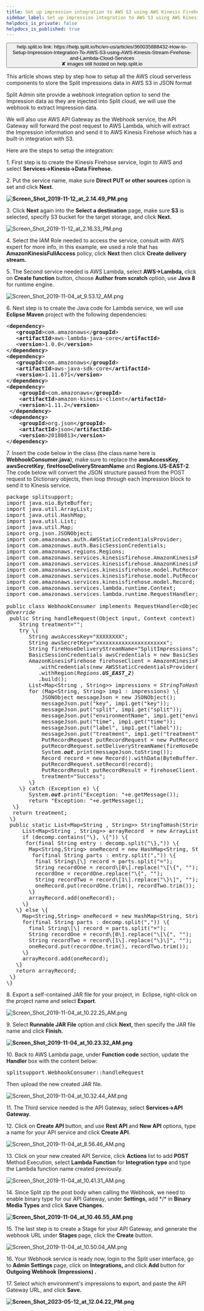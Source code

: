 ```yaml
---
title: Set up impression integration to AWS S3 using AWS Kinesis Firehose
sidebar_label: Set up impression integration to AWS S3 using AWS Kinesis Firehose
helpdocs_is_private: false
helpdocs_is_published: true
---
```


<p>
  <button style={{borderRadius:'8px', border:'1px', fontFamily:'Courier New', fontWeight:'800', textAlign:'left'}}> help.split.io link: https://help.split.io/hc/en-us/articles/360035888432-How-to-Setup-Impression-Integration-To-AWS-S3-using-AWS-Kinesis-Stream-Firehose-and-Lambda-Cloud-Services <br /> ✘ images still hosted on help.split.io </button>
</p>

<p>
  This article shows step by step how to setup all the AWS cloud serverless components
  to store the Split impressions data in AWS S3 in JSON format
</p>
<p>
  Split Admin site provide a webhook integration option to send the Impression
  data as they are injected into Split cloud, we will use the webhook to extract
  Impression data.
</p>
<p>
  We will also use AWS API Gateway as the Webhook service, the API Gateway will
  forward the post request to AWS Lambda, which will extract the Impression information
  and send it to AWS Kinesis Firehose which has a built-in integration with S3.
</p>
<p>Here are the steps to setup the integration:</p>
<p>
  1. First step is to create the Kinesis Firehose service, login to AWS and select
  <strong>Services-&gt;Kinesis-&gt;Data Firehose.</strong>
</p>
<p>
  2. Put the service name, make sure
  <strong>Direct PUT or other sources</strong>&nbsp;option is set and click
  <strong>Next.</strong>
</p>
<p>
  <strong><img src="https://help.split.io/hc/article_attachments/360042903931/Screen_Shot_2019-11-12_at_2.14.49_PM.png" alt="Screen_Shot_2019-11-12_at_2.14.49_PM.png" /></strong>
</p>
<p>
  3. Click <strong>Next</strong>&nbsp;again into the
  <strong>Select a destination</strong>&nbsp;page, make sure <strong>S3</strong>&nbsp;is
  selected, specify S3 bucket for the target storage, and click
  <strong>Next.</strong>
</p>
<p>
  <img src="https://help.split.io/hc/article_attachments/360042904051/Screen_Shot_2019-11-12_at_2.16.33_PM.png" alt="Screen_Shot_2019-11-12_at_2.16.33_PM.png" />
</p>
<p>
  4. Select the IAM Role needed to access the service, consult with AWS expert
  for more info, in this example, we used a role that has
  <strong>AmazonKinesisFullAccess</strong> policy, click
  <strong>Next&nbsp;</strong>then click <strong>Create delivery stream.</strong>
</p>
<p>
  5. The Second service needed is AWS Lambda, select
  <strong>AWS-&gt;Lambda, </strong>click on <strong>Create function</strong> button,
  choose <strong>Author from scratch&nbsp;</strong>option, use
  <strong>Java 8</strong> for runtime engine.
</p>
<p>
  <img src="https://help.split.io/hc/article_attachments/360042167091/Screen_Shot_2019-11-04_at_9.53.12_AM.png" alt="Screen_Shot_2019-11-04_at_9.53.12_AM.png" />
</p>
<p>
  6. Next step is to create the Java code for Lambda service, we will use
  <strong>Eclipse Maven</strong> project with the following dependencies:
</p>
<pre class="p1"><span class="s2">&lt;</span><strong>dependency</strong><span class="s2">&gt;</span><br /><span class="Apple-converted-space">&nbsp;&nbsp; </span><span class="s2">&lt;</span><span class="s3"><strong>groupId</strong></span><span class="s2">&gt;</span>com.amazonaws<span class="s2">&lt;/</span><span class="s3"><strong>groupId</strong></span><span class="s2">&gt;</span><br /><span class="Apple-converted-space">&nbsp;&nbsp; </span><span class="s2">&lt;</span><span class="s3"><strong>artifactId</strong></span><span class="s2">&gt;</span>aws-lambda-java-core<span class="s2">&lt;/</span><span class="s3"><strong>artifactId</strong></span><span class="s2">&gt;</span><br /><span class="s1"><span class="Apple-converted-space">&nbsp;&nbsp; </span></span><span class="s2">&lt;</span><strong>version</strong><span class="s2">&gt;</span><span class="s1">1.0.0</span><span class="s2">&lt;/</span><strong>version</strong><span class="s2">&gt;</span><br /><span class="s2">&lt;/</span><strong>dependency</strong><span class="s2">&gt;</span><br /><span class="s2">&lt;</span><strong>dependency</strong><span class="s2">&gt;</span><br /><span class="Apple-converted-space">&nbsp;  </span><span class="s2">&lt;</span><span class="s3"><strong>groupId</strong></span><span class="s2">&gt;</span>com.amazonaws<span class="s2">&lt;/</span><span class="s3"><strong>groupId</strong></span><span class="s2">&gt;</span><br /><span class="Apple-converted-space">&nbsp; &nbsp;</span><span class="s2">&lt;</span><span class="s3"><strong>artifactId</strong></span><span class="s2">&gt;</span>aws-java-sdk-core<span class="s2">&lt;/</span><span class="s3"><strong>artifactId</strong></span><span class="s2">&gt;</span><br /><span class="Apple-converted-space">&nbsp; &nbsp;</span><span class="s2">&lt;</span><span class="s3"><strong>version</strong></span><span class="s2">&gt;</span>1.11.671<span class="s2">&lt;/</span><span class="s3"><strong>version</strong></span><span class="s2">&gt;</span><br /><span class="s2">&lt;/</span><strong>dependency</strong><span class="s2">&gt;</span><br /><span class="s2">&lt;</span><strong>dependency</strong><span class="s2">&gt;</span><br /><span class="Apple-converted-space">&nbsp; &nbsp; </span><span class="s2">&lt;</span><span class="s3"><strong>groupId</strong></span><span class="s2">&gt;</span>com.amazonaws<span class="s2">&lt;/</span><span class="s3"><strong>groupId</strong></span><span class="s2">&gt;</span><br /><span class="Apple-converted-space">&nbsp; &nbsp; </span><span class="s2">&lt;</span><span class="s3"><strong>artifactId</strong></span><span class="s2">&gt;</span>amazon-kinesis-client<span class="s2">&lt;/</span><span class="s3"><strong>artifactId</strong></span><span class="s2">&gt;</span><br /><span class="Apple-converted-space">&nbsp; &nbsp; </span><span class="s2">&lt;</span><span class="s3"><strong>version</strong></span><span class="s2">&gt;</span>1.11.2<span class="s2">&lt;/</span><span class="s3"><strong>version</strong></span><span class="s2">&gt;</span><br /><span class="s1"><span class="Apple-converted-space">&nbsp;</span></span><span class="s2">&lt;/</span><strong>dependency</strong><span class="s2">&gt;</span><br /><span class="s1"><span class="Apple-converted-space">&nbsp;</span></span><span class="s2">&lt;</span><strong>dependency</strong><span class="s2">&gt;</span><br /><span class="s1"><span class="Apple-converted-space">&nbsp; &nbsp; </span></span><span class="s2">&lt;</span><strong>groupId</strong><span class="s2">&gt;</span><span class="s1">org.json</span><span class="s2">&lt;/</span><strong>groupId</strong><span class="s2">&gt;</span><br /><span class="s1"><span class="Apple-converted-space">&nbsp; &nbsp; </span></span><span class="s2">&lt;</span><strong>artifactId</strong><span class="s2">&gt;</span><span class="s1">json</span><span class="s2">&lt;/</span><strong>artifactId</strong><span class="s2">&gt;</span><br /><span class="s1"><span class="Apple-converted-space">&nbsp; &nbsp; </span></span><span class="s2">&lt;</span><strong>version</strong><span class="s2">&gt;</span><span class="s1">20180813</span><span class="s2">&lt;/</span><strong>version</strong><span class="s2">&gt;</span><br /><span class="s2">&lt;/</span><strong>dependency</strong><span class="s2">&gt;</span></pre>
<p>
  7. Insert the code below in the class (the class name here is
  <strong>WebhookConsumer.java</strong>), make sure to replace the
  <strong>awsAccessKey</strong>, <strong>awsSecretKey</strong>,
  <strong>fireHoseDeliveryStreamName</strong> and
  <strong>Regions.US-EAST-2</strong>. The code below will convert the JSON structure
  passed from the POST request to Dictionary objects, then loop through each Impression
  block to send it to Kinesis service.
</p>
<pre class="p1"><span class="s1">package</span> splitsupport<span class="s2">;</span><br /><span class="s1">import</span> java<span class="s2">.</span>nio<span class="s2">.</span>ByteBuffer<span class="s2">;</span><br /><span class="s1">import</span> java<span class="s2">.</span>util<span class="s2">.</span>ArrayList<span class="s2">;</span><br /><span class="s1">import</span> java<span class="s2">.</span>util<span class="s2">.</span>HashMap<span class="s2">;</span><br /><span class="s1">import</span> java<span class="s2">.</span>util<span class="s2">.</span>List<span class="s2">;</span><br /><span class="s1">import</span> java<span class="s2">.</span>util<span class="s2">.</span>Map<span class="s2">;<br /></span><span class="s1">import</span> org<span class="s2">.</span>json<span class="s2">.</span>JSONObject<span class="s2">;</span><br /><span class="s1">import</span> com<span class="s2">.</span>amazonaws<span class="s2">.</span>auth<span class="s2">.</span>AWSStaticCredentialsProvider<span class="s2">;</span><br /><span class="s1">import</span> com<span class="s2">.</span>amazonaws<span class="s2">.</span>auth<span class="s2">.</span>BasicSessionCredentials<span class="s2">;</span><br /><span class="s1">import</span> com<span class="s2">.</span>amazonaws<span class="s2">.</span>regions<span class="s2">.</span>Regions<span class="s2">;</span><br /><span class="s1">import</span> com<span class="s2">.</span>amazonaws<span class="s2">.</span>services<span class="s2">.</span>kinesisfirehose<span class="s2">.</span>AmazonKinesisFirehose<span class="s2">;</span><br /><span class="s1">import</span> com<span class="s2">.</span>amazonaws<span class="s2">.</span>services<span class="s2">.</span>kinesisfirehose<span class="s2">.</span>AmazonKinesisFirehoseClientBuilder<span class="s2">;</span><br /><span class="s1">import</span> com<span class="s2">.</span>amazonaws<span class="s2">.</span>services<span class="s2">.</span>kinesisfirehose<span class="s2">.</span>model<span class="s2">.</span>PutRecordRequest<span class="s2">;</span><br /><span class="s1">import</span> com<span class="s2">.</span>amazonaws<span class="s2">.</span>services<span class="s2">.</span>kinesisfirehose<span class="s2">.</span>model<span class="s2">.</span>PutRecordResult<span class="s2">;</span><br /><span class="s1">import</span> com<span class="s2">.</span>amazonaws<span class="s2">.</span>services<span class="s2">.</span>kinesisfirehose<span class="s2">.</span>model<span class="s2">.</span>Record<span class="s2">;</span><br /><span class="s1">import</span> com<span class="s2">.</span>amazonaws<span class="s2">.</span>services<span class="s2">.</span>lambda<span class="s2">.</span>runtime<span class="s2">.</span>Context<span class="s2">;</span><br /><span class="s1">import</span> com<span class="s2">.</span>amazonaws<span class="s2">.</span>services<span class="s2">.</span>lambda<span class="s2">.</span>runtime<span class="s2">.</span>RequestHandler<span class="s2">;</span><br /><br /><span class="s1">public</span><span class="s3"> </span><span class="s1">class</span><span class="s3"> </span>WebhookConsumer<span class="s3"> </span><span class="s1">implements</span><span class="s3"> </span><span class="s4">RequestHandler</span><span class="s2">&lt;</span><span class="s5">Object</span><span class="s2">,</span><span class="s3"> </span><span class="s5">String</span><span class="s2">&gt;</span><span class="s3"><span class="Apple-converted-space">&nbsp; </span></span><span class="s6">\{</span><br /><em>@Override</em><br /><span class="s1"><span class="Apple-tab-span"> </span></span><span class="s2">public</span><span class="s1"> </span><span class="s3">String</span><span class="s1"> </span>handleRequest<span class="s4">(</span><span class="s3">Object</span><span class="s1"> </span><span class="s5">input</span><span class="s6">,</span><span class="s1"> </span><span class="s7">Context</span><span class="s1"> </span><span class="s5">context</span><span class="s4">)</span><span class="s1"> </span><span class="s4">\{</span><br /><span class="s1"><span class="Apple-tab-span"> </span> <span class="Apple-converted-space">&nbsp; </span></span><span class="s3">String</span><span class="s1"> </span>treatment<span class="s6">=</span><span class="s8">""</span><span class="s6">;</span><br /><span class="Apple-tab-span"> </span> <span class="Apple-converted-space">&nbsp; </span><span class="s2">try</span> <span class="s4">\{</span><br /><span class="s1"><span class="Apple-tab-span"> </span><span class="Apple-tab-span"> </span><span class="Apple-tab-span">     </span></span><span class="s3">String</span><span class="s1"> </span><span class="s9">awsAccessKey</span><span class="s6">=</span>"XXXXXXXX"<span class="s6">;</span><br /><span class="s1"><span class="Apple-tab-span"> </span><span class="Apple-tab-span"> </span><span class="Apple-tab-span">     </span></span><span class="s3">String</span><span class="s1"> </span><span class="s9">awsSecretKey</span><span class="s6">=</span>"xxxxxxxxxxxxxxxxxxxxxx"<span class="s6">;</span><br /><span class="s1"><span class="Apple-tab-span"> </span><span class="Apple-tab-span"> </span><span class="Apple-tab-span">     </span></span><span class="s3">String</span><span class="s1"> </span>fireHoseDeliveryStreamName<span class="s6">=</span><span class="s8">"SplitImpressions"</span><span class="s6">;</span><br /><span class="s1"><span class="Apple-tab-span"> </span><span class="Apple-tab-span"> </span><span class="Apple-tab-span">     </span></span><span class="s3">BasicSessionCredentials</span><span class="s1"> </span><span class="s9">awsCredentials</span><span class="s1"> </span><span class="s6">=</span><span class="s1"> </span><span class="s2">new</span><span class="s1"> </span><span class="s10">BasicSessionCredentials</span><span class="s4">(</span>awsAccessKey<span class="s6">,</span><span class="s1"> </span>awsSecretKey<span class="s4">)</span><span class="s6">;</span><br /><span class="s1"><span class="Apple-tab-span"> </span><span class="Apple-tab-span"> </span><span class="Apple-tab-span">     </span></span><span class="s7">AmazonKinesisFirehose</span><span class="s1"> </span><span class="s9">firehoseClient</span><span class="s1"> </span><span class="s6">=</span><span class="s1"> </span>AmazonKinesisFirehoseClientBuilder<span class="s6">.</span><span class="s11"><em>standard</em></span><span class="s4">()</span><br /><span class="s1"><span class="Apple-tab-span"> </span><span class="Apple-tab-span"> </span><span class="Apple-tab-span"> </span><span class="Apple-tab-span"> </span><span class="Apple-tab-span">      </span></span><span class="s6">.</span>withCredentials<span class="s4">(</span><span class="s2">new</span><span class="s1"> </span>AWSStaticCredentialsProvider<span class="s4">(</span><span class="s12">awsCredentials</span><span class="s4">))</span><br /><span class="s1"><span class="Apple-tab-span"> </span><span class="Apple-tab-span"> </span><span class="Apple-tab-span"> </span><span class="Apple-tab-span"> </span><span class="Apple-tab-span">      </span></span><span class="s6">.</span>withRegion<span class="s4">(</span><span class="s13"><em>Regions</em></span><span class="s6">.</span><span class="s14"><strong><em>US_EAST_2</em></strong></span><span class="s4">)</span><br /><span class="Apple-tab-span"> </span><span class="Apple-tab-span"> </span><span class="Apple-tab-span"> </span><span class="Apple-tab-span"> </span><span class="Apple-tab-span">      </span><span class="s6">.</span><span class="s10">build</span><span class="s4">()</span><span class="s6">;</span><br /><span class="s1"><span class="Apple-tab-span"> </span><span class="Apple-tab-span"> </span> <span class="Apple-converted-space">&nbsp;   </span></span><span class="s7">List</span><span class="s6">&lt;</span><span class="s7">Map</span><span class="s6">&lt;</span>String<span class="s1"> </span><span class="s6">,</span><span class="s1"> </span>String<span class="s6">&gt;&gt;</span><span class="s1"> </span><span class="s9">impressions</span><span class="s1"> </span><span class="s6">=</span><span class="s1"> </span><span class="s11"><em>StringToHash</em></span><span class="s4">(</span><span class="s5">input</span><span class="s6">.</span><span class="s15">toString</span><span class="s4">())</span><span class="s6">;</span><br /><span class="s1"><span class="Apple-tab-span"> </span><span class="Apple-tab-span"> </span> <span class="Apple-converted-space">&nbsp;   </span></span><span class="s2">for</span><span class="s1"> </span><span class="s4">(</span><span class="s7">Map</span><span class="s6">&lt;</span>String<span class="s6">,</span><span class="s1"> </span>String<span class="s6">&gt;</span><span class="s1"> </span><span class="s9">imp1</span><span class="s1"> </span><span class="s6">:</span><span class="s1"> </span><span class="s12">impressions</span><span class="s4">)</span><span class="s1"> </span><span class="s4">\{</span><br /><span class="s1"><span class="Apple-tab-span"> </span><span class="Apple-tab-span"> </span><span class="Apple-tab-span"> </span><span class="Apple-tab-span">        </span></span><span class="s3">JSONObject</span><span class="s1"> </span>messageJson<span class="s1"> </span><span class="s6">=</span><span class="s1"> </span><span class="s2">new</span><span class="s1"> </span><span class="s10">JSONObject</span><span class="s4">()</span><span class="s6">;</span><br /><span class="s1"><span class="Apple-tab-span"> </span><span class="Apple-tab-span"> </span><span class="Apple-tab-span"> </span><span class="Apple-tab-span">        </span></span>messageJson<span class="s6">.</span><span class="s10">put</span><span class="s4">(</span><span class="s8">"key"</span><span class="s6">,</span><span class="s1"> </span>imp1<span class="s6">.</span><span class="s16">get</span><span class="s4">(</span><span class="s8">"key"</span><span class="s4">))</span><span class="s6">;</span><br /><span class="s1"><span class="Apple-tab-span"> </span><span class="Apple-tab-span"> </span><span class="Apple-tab-span"> </span><span class="Apple-tab-span">        </span></span>messageJson<span class="s6">.</span><span class="s10">put</span><span class="s4">(</span><span class="s8">"split"</span><span class="s6">,</span><span class="s1"> </span>imp1<span class="s6">.</span><span class="s16">get</span><span class="s4">(</span><span class="s8">"split"</span><span class="s4">))</span><span class="s6">;</span><br /><span class="s1"><span class="Apple-tab-span"> </span><span class="Apple-tab-span"> </span><span class="Apple-tab-span"> </span><span class="Apple-tab-span">        </span></span><span class="s12">messageJson</span><span class="s6">.</span><span class="s10">put</span><span class="s4">(</span>"environmentName"<span class="s6">,</span><span class="s1"> </span><span class="s12">imp1</span><span class="s6">.</span><span class="s16">get</span><span class="s4">(</span>"environmentName"<span class="s4">))</span><span class="s6">;</span><br /><span class="s1"><span class="Apple-tab-span"> </span><span class="Apple-tab-span"> </span><span class="Apple-tab-span"> </span><span class="Apple-tab-span">        </span></span>messageJson<span class="s6">.</span><span class="s10">put</span><span class="s4">(</span><span class="s8">"time"</span><span class="s6">,</span><span class="s1"> </span>imp1<span class="s6">.</span><span class="s16">get</span><span class="s4">(</span><span class="s8">"time"</span><span class="s4">))</span><span class="s6">;</span><br /><span class="s1"><span class="Apple-tab-span"> </span><span class="Apple-tab-span"> </span><span class="Apple-tab-span"> </span><span class="Apple-tab-span">        </span></span>messageJson<span class="s6">.</span><span class="s10">put</span><span class="s4">(</span><span class="s8">"label"</span><span class="s6">,</span><span class="s1"> </span>imp1<span class="s6">.</span><span class="s16">get</span><span class="s4">(</span><span class="s8">"label"</span><span class="s4">))</span><span class="s6">;</span><br /><span class="s1"><span class="Apple-tab-span"> </span><span class="Apple-tab-span"> </span><span class="Apple-tab-span"> </span><span class="Apple-tab-span">        </span></span><span class="s12">messageJson</span><span class="s6">.</span><span class="s10">put</span><span class="s4">(</span>"treatment"<span class="s6">,</span><span class="s1"> </span><span class="s12">imp1</span><span class="s6">.</span><span class="s16">get</span><span class="s4">(</span>"treatment"<span class="s4">))</span><span class="s6">;</span><br /><span class="s1"><span class="Apple-tab-span"> </span><span class="Apple-tab-span"> </span><span class="Apple-tab-span"> </span><span class="Apple-tab-span">        </span></span>PutRecordRequest<span class="s1"> </span><span class="s9">putRecordRequest</span><span class="s1"> </span><span class="s6">=</span><span class="s1"> </span><span class="s2">new</span><span class="s1"> </span><span class="s10">PutRecordRequest</span><span class="s4">()</span><span class="s6">;</span><br /><span class="s1"><span class="Apple-tab-span"> </span><span class="Apple-tab-span"> </span><span class="Apple-tab-span"> </span><span class="Apple-tab-span">        </span></span>putRecordRequest<span class="s6">.</span><span class="s10">setDeliveryStreamName</span><span class="s4">(</span>fireHoseDeliveryStreamName<span class="s4">)</span><span class="s6">;</span><br /><span class="s1"><span class="Apple-tab-span"> </span><span class="Apple-tab-span"> </span><span class="Apple-tab-span"> </span><span class="Apple-tab-span">        </span></span><span class="s3">System</span><span class="s6">.</span><span class="s14"><strong><em>out</em></strong></span><span class="s6">.</span>print<span class="s4">(</span><span class="s12">messageJson</span><span class="s6">.</span>toString<span class="s4">())</span><span class="s6">;</span><br /><span class="s1"><span class="Apple-tab-span"> </span><span class="Apple-tab-span"> </span><span class="Apple-tab-span"> </span><span class="Apple-tab-span">        </span></span><span class="s3">Record</span><span class="s1"> </span><span class="s9">record</span><span class="s1"> </span><span class="s6">=</span><span class="s1"> </span><span class="s2">new</span><span class="s1"> </span>Record<span class="s4">()</span><span class="s6">.</span>withData<span class="s4">(</span><span class="s17">ByteBuffer</span><span class="s6">.</span><span class="s11"><em>wrap</em></span><span class="s4">(</span><span class="s12">messageJson</span><span class="s6">.</span>toString<span class="s4">()</span><span class="s6">.</span>getBytes<span class="s4">()))</span><span class="s6">;</span><br /><span class="s1"><span class="Apple-tab-span"> </span><span class="Apple-tab-span"> </span><span class="Apple-tab-span"> </span><span class="Apple-tab-span">        </span></span>putRecordRequest<span class="s6">.</span><span class="s10">setRecord</span><span class="s4">(</span>record<span class="s4">)</span><span class="s6">;</span><br /><span class="s1"><span class="Apple-tab-span"> </span><span class="Apple-tab-span"> </span><span class="Apple-tab-span"> </span><span class="Apple-tab-span">        </span></span><span class="s3">PutRecordResult</span><span class="s1"> </span><span class="s18">putRecordResult</span><span class="s1"> </span><span class="s6">=</span><span class="s1"> </span>firehoseClient<span class="s6">.</span><span class="s16">putRecord</span><span class="s4">(</span>putRecordRequest<span class="s4">)</span><span class="s6">;</span><br /><span class="Apple-tab-span"> </span><span class="Apple-tab-span"> </span><span class="Apple-converted-space">&nbsp; &nbsp; &nbsp; &nbsp;  </span><span class="s12">treatment</span><span class="s6">=</span><span class="s8">"Success"</span><span class="s6">;</span><span class="Apple-tab-span"> </span><span class="Apple-tab-span"> </span><span class="Apple-tab-span"> </span><span class="Apple-tab-span"> </span><span class="Apple-tab-span"> </span> <span class="Apple-converted-space">&nbsp; &nbsp; &nbsp; &nbsp;<span class="Apple-tab-span"> </span></span><br /><span class="Apple-tab-span"> </span><span class="Apple-tab-span"> </span><span class="Apple-tab-span">     </span><span class="s4">\}</span><br /><span class="s1"><span class="Apple-tab-span"> </span> <span class="Apple-converted-space">&nbsp; </span></span><span class="s4">\}</span><span class="s1"> </span><span class="s2">catch</span><span class="s1"> </span><span class="s4">(</span>Exception<span class="s1"> </span><span class="s9">e</span><span class="s4">)</span><span class="s1"> </span><span class="s4">\{</span><br /><span class="s1"><span class="Apple-tab-span"> </span><span class="Apple-tab-span"> </span> <span class="Apple-converted-space">&nbsp;   </span></span><span class="s3">System</span><span class="s6">.</span><span class="s14"><strong><em>out</em></strong></span><span class="s6">.</span>print<span class="s4">(</span><span class="s8">"Exception: "</span><span class="s6">+</span><span class="s12">e</span><span class="s6">.</span>getMessage<span class="s4">())</span><span class="s6">;</span><br /><span class="s1"><span class="Apple-tab-span"> </span><span class="Apple-tab-span"> </span> <span class="Apple-converted-space">&nbsp;   </span></span><span class="s2">return</span><span class="s1"> </span>"Exception: "<span class="s6">+</span><span class="s12">e</span><span class="s6">.</span><span class="s10">getMessage</span><span class="s4">()</span><span class="s6">;</span><br /><span class="Apple-converted-space">  </span><span class="s4">\}</span><br /><span class="s1"><span class="Apple-converted-space">  </span></span><span class="s2">return</span><span class="s1"> </span>treatment<span class="s6">;</span><br /><span class="s4"> \}</span><br /> public<span class="s1"> </span>static<span class="s1"> </span><span class="s7">List</span><span class="s6">&lt;</span><span class="s7">Map</span><span class="s6">&lt;</span><span class="s19">String</span><span class="s1"> </span><span class="s6">,</span><span class="s1"> </span><span class="s19">String</span><span class="s6">&gt;&gt;</span><span class="s1"> </span><span class="s20">StringToHash</span><span class="s4">(</span><span class="s3">String</span><span class="s1"> </span><span class="s5">decomp</span><span class="s4">)</span><span class="s1"> </span><span class="s4">\{</span><br /><span class="s1"><span class="Apple-tab-span"> </span><span class="Apple-tab-span"> </span> <span class="Apple-converted-space">&nbsp; </span></span><span class="s7">List</span><span class="s6">&lt;</span><span class="s7">Map</span><span class="s6">&lt;</span>String<span class="s1"> </span><span class="s6">,</span><span class="s1"> </span>String<span class="s6">&gt;&gt;</span><span class="s1"> </span><span class="s9">arrayRecord</span><span class="s1"><span class="Apple-converted-space">&nbsp; </span></span><span class="s6">=</span><span class="s1"> </span><span class="s2">new</span><span class="s1"> </span><span class="s10">ArrayList</span><span class="s6">&lt;</span><span class="s7">Map</span><span class="s6">&lt;</span>String<span class="s6">,</span>String<span class="s6">&gt;&gt;</span><span class="s4">()</span><span class="s6">;</span><br /><span class="s1"><span class="Apple-tab-span"> </span><span class="Apple-tab-span"> </span> <span class="Apple-converted-space">&nbsp; </span></span><span class="s2">if</span><span class="s1"> </span><span class="s4">(</span><span class="s5">decomp</span><span class="s6">.</span>contains<span class="s4">(</span><span class="s8">"\}, \{"</span><span class="s4">))</span><span class="s1"> </span><span class="s4">\{</span><br /><span class="Apple-tab-span"> </span><span class="Apple-tab-span"> </span><span class="Apple-tab-span"> </span> <span class="Apple-converted-space">&nbsp; </span><span class="s2">for</span><span class="s4">(</span><span class="s2">final</span> <span class="s3">String</span> <span class="s9">entry</span> <span class="s6">:</span> <span class="s5">decomp</span><span class="s6">.</span><span class="s10">split</span><span class="s4">(</span><span class="s8">"\},"</span><span class="s4">))</span> <span class="s4">\{</span><br /><span class="s1"><span class="Apple-tab-span"> </span><span class="Apple-tab-span"> </span><span class="Apple-tab-span"> </span><span class="Apple-tab-span"> </span> <span class="Apple-converted-space">&nbsp; </span></span><span class="s7">Map</span><span class="s6">&lt;</span>String<span class="s6">,</span>String<span class="s6">&gt;</span><span class="s1"> </span><span class="s9">oneRecord</span><span class="s1"> </span><span class="s6">=</span><span class="s1"> </span><span class="s2">new</span><span class="s1"> </span><span class="s10">HashMap</span><span class="s6">&lt;</span>String<span class="s6">,</span><span class="s1"> </span>String<span class="s6">&gt;</span><span class="s4">()</span><span class="s6">;</span><br /><span class="Apple-tab-span"> </span><span class="Apple-tab-span"> </span><span class="Apple-tab-span"> </span><span class="Apple-tab-span"> </span><span class="Apple-converted-space">&nbsp; &nbsp; </span><span class="s2">for</span><span class="s4">(</span><span class="s2">final</span> <span class="s3">String</span> <span class="s9">parts</span> <span class="s6">:</span> <span class="s12">entry</span><span class="s6">.</span><span class="s10">split</span><span class="s4">(</span><span class="s8">","</span><span class="s4">))</span> <span class="s4">\{</span><br /><span class="Apple-tab-span"> </span><span class="Apple-tab-span"> </span><span class="Apple-tab-span"> </span><span class="Apple-tab-span"> </span><span class="Apple-converted-space">&nbsp; &nbsp; <span class="Apple-tab-span"> </span></span><span class="s2">final</span> <span class="s3">String</span><span class="s4">\[\]</span> <span class="s9">record</span> <span class="s6">=</span> <span class="s12">parts</span><span class="s6">.</span><span class="s10">split</span><span class="s4">(</span><span class="s8">"="</span><span class="s4">)</span><span class="s6">;</span><br /><span class="Apple-tab-span"> </span><span class="Apple-tab-span"> </span><span class="Apple-tab-span"> </span><span class="Apple-tab-span"> </span><span class="Apple-converted-space">&nbsp; &nbsp; <span class="Apple-tab-span"> </span></span><span class="s3">String</span> <span class="s9">recordOne</span> <span class="s6">=</span> <span class="s12">record</span><span class="s4">\[</span><span class="s21">0</span><span class="s4">\]</span><span class="s6">.</span><span class="s10">replace</span><span class="s4">(</span><span class="s8">"\[\{"</span><span class="s6">,</span> <span class="s8">""</span><span class="s4">)</span><span class="s6">;</span><br /><span class="s1"><span class="Apple-tab-span"> </span><span class="Apple-tab-span"> </span><span class="Apple-tab-span"> </span><span class="Apple-tab-span"> </span><span class="Apple-converted-space">&nbsp; &nbsp; <span class="Apple-tab-span"> </span></span></span>recordOne<span class="s1"> </span><span class="s6">=</span><span class="s1"> </span>recordOne<span class="s6">.</span><span class="s10">replace</span><span class="s4">(</span><span class="s8">"\{"</span><span class="s6">,</span><span class="s1"> </span><span class="s8">""</span><span class="s4">)</span><span class="s6">;</span><br /><span class="Apple-tab-span"> </span><span class="Apple-tab-span"> </span><span class="Apple-tab-span"> </span><span class="Apple-tab-span"> </span><span class="Apple-converted-space">&nbsp; &nbsp; <span class="Apple-tab-span"> </span></span><span class="s3">String</span> <span class="s9">recordTwo</span> <span class="s6">=</span> <span class="s12">record</span><span class="s4">\[</span><span class="s21">1</span><span class="s4">\]</span><span class="s6">.</span><span class="s10">replace</span><span class="s4">(</span><span class="s8">"\}\]"</span><span class="s6">,</span> <span class="s8">""</span><span class="s4">)</span><span class="s6">;</span><br /><span class="s1"><span class="Apple-tab-span"> </span><span class="Apple-tab-span"> </span><span class="Apple-tab-span"> </span><span class="Apple-tab-span"> </span><span class="Apple-tab-span"> </span><span class="Apple-converted-space">&nbsp; &nbsp; </span></span>oneRecord<span class="s6">.</span><span class="s16">put</span><span class="s4">(</span>recordOne<span class="s6">.</span><span class="s10">trim</span><span class="s4">()</span><span class="s6">,</span><span class="s1"> </span>recordTwo<span class="s6">.</span><span class="s10">trim</span><span class="s4">())</span><span class="s6">;</span><br /><span class="Apple-tab-span"> </span><span class="Apple-tab-span"> </span><span class="Apple-tab-span"> </span><span class="Apple-tab-span"> </span><span class="Apple-converted-space">&nbsp; &nbsp;</span><span class="s4">\}</span><br /><span class="s1"><span class="Apple-tab-span"> </span><span class="Apple-tab-span"> </span><span class="Apple-tab-span"> </span><span class="Apple-tab-span"> </span><span class="Apple-converted-space">&nbsp; &nbsp;</span></span>arrayRecord<span class="s6">.</span><span class="s16">add</span><span class="s4">(</span>oneRecord<span class="s4">)</span><span class="s6">;</span><br /><span class="Apple-tab-span"> </span><span class="Apple-tab-span"> </span> <span class="Apple-converted-space">&nbsp; </span><span class="s4">\}</span><br /><span class="Apple-tab-span"> </span><span class="Apple-tab-span"> </span> <span class="s4">\}</span> <span class="s2">else</span> <span class="s4">\{</span><span class="Apple-tab-span"> </span><span class="Apple-tab-span"> </span><span class="Apple-tab-span"> </span><br /><span class="s1"><span class="Apple-tab-span"> </span><span class="Apple-tab-span"> </span> <span class="Apple-converted-space">&nbsp; </span></span><span class="s7">Map</span><span class="s6">&lt;</span>String<span class="s6">,</span>String<span class="s6">&gt;</span><span class="s1"> </span><span class="s9">oneRecord</span><span class="s1"> </span><span class="s6">=</span><span class="s1"> </span><span class="s2">new</span><span class="s1"> </span><span class="s10">HashMap</span><span class="s6">&lt;</span>String<span class="s6">,</span><span class="s1"> </span>String<span class="s6">&gt;</span><span class="s4">()</span><span class="s6">;</span><br /><span class="Apple-tab-span"> </span><span class="Apple-tab-span"> </span><span class="Apple-converted-space">&nbsp; &nbsp;</span><span class="s2">for</span><span class="s4">(</span><span class="s2">final</span> <span class="s3">String</span> <span class="s9">parts</span> <span class="s6">:</span> <span class="s5">decomp</span><span class="s6">.</span><span class="s10">split</span><span class="s4">(</span><span class="s8">","</span><span class="s4">))</span> <span class="s4">\{</span><br /><span class="Apple-tab-span"> </span><span class="Apple-tab-span"> </span><span class="Apple-converted-space">&nbsp; &nbsp; <span class="Apple-tab-span"> </span></span><span class="s2">final</span> <span class="s3">String</span><span class="s4">\[\]</span> <span class="s9">record</span> <span class="s6">=</span> <span class="s12">parts</span><span class="s6">.</span><span class="s10">split</span><span class="s4">(</span><span class="s8">"="</span><span class="s4">)</span><span class="s6">;</span><br /><span class="Apple-tab-span"> </span><span class="Apple-tab-span"> </span><span class="Apple-converted-space">&nbsp; &nbsp; <span class="Apple-tab-span"> </span></span><span class="s3">String</span> <span class="s9">recordOne</span> <span class="s6">=</span> <span class="s12">record</span><span class="s4">\[</span><span class="s21">0</span><span class="s4">\]</span><span class="s6">.</span><span class="s10">replace</span><span class="s4">(</span><span class="s8">"\[\{"</span><span class="s6">,</span> <span class="s8">""</span><span class="s4">)</span><span class="s6">;</span><br /><span class="Apple-tab-span"> </span><span class="Apple-tab-span"> </span><span class="Apple-converted-space">&nbsp; &nbsp; <span class="Apple-tab-span"> </span></span><span class="s3">String</span> <span class="s9">recordTwo</span> <span class="s6">=</span> <span class="s12">record</span><span class="s4">\[</span><span class="s21">1</span><span class="s4">\]</span><span class="s6">.</span><span class="s10">replace</span><span class="s4">(</span><span class="s8">"\}\]"</span><span class="s6">,</span> <span class="s8">""</span><span class="s4">)</span><span class="s6">;</span><br /><span class="s1"><span class="Apple-tab-span"> </span><span class="Apple-tab-span"> </span><span class="Apple-tab-span"> </span><span class="Apple-converted-space">&nbsp; &nbsp; </span></span>oneRecord<span class="s6">.</span><span class="s16">put</span><span class="s4">(</span>recordOne<span class="s6">.</span><span class="s10">trim</span><span class="s4">()</span><span class="s6">,</span><span class="s1"> </span>recordTwo<span class="s6">.</span><span class="s10">trim</span><span class="s4">())</span><span class="s6">;</span><br /><span class="Apple-tab-span"> </span><span class="Apple-tab-span"> </span><span class="Apple-converted-space">&nbsp;  </span><span class="s4">\}</span><br /><span class="s1"><span class="Apple-tab-span"> </span><span class="Apple-tab-span"> </span><span class="Apple-converted-space">&nbsp; &nbsp;</span></span>arrayRecord<span class="s6">.</span><span class="s16">add</span><span class="s4">(</span>oneRecord<span class="s4">)</span><span class="s6">;</span><br /><span class="Apple-tab-span"> </span><span class="Apple-tab-span"> </span> <span class="s4">\}</span><br /><span class="s1"><span class="Apple-tab-span"> </span><span class="Apple-tab-span"> </span> </span><span class="s2">return</span><span class="s1"> </span>arrayRecord<span class="s6">;</span><span class="s1"><span class="Apple-tab-span"> </span><span class="Apple-tab-span"> </span></span><br /><span class="Apple-tab-span"> </span><span class="s4">\}</span><br />\}</pre>
<p class="p4">
  <span class="s4">8. Export a self-contained JAR file for your project, in&nbsp; Eclipse, right-click on the project name and select <strong>Export</strong>.</span>
</p>
<p>
  <img src="https://help.split.io/hc/article_attachments/360042163952/Screen_Shot_2019-11-04_at_10.22.25_AM.png" alt="Screen_Shot_2019-11-04_at_10.22.25_AM.png" />
</p>
<p class="p4">
  <span class="s4">9. Select <strong>Runnable JAR File</strong> option and click <strong>Next,&nbsp;</strong>then specify the JAR file name and click <strong>Finish.</strong></span>
</p>
<p class="p4">
  <span class="s4"><strong><img src="https://help.split.io/hc/article_attachments/360042164292/Screen_Shot_2019-11-04_at_10.23.32_AM.png" alt="Screen_Shot_2019-11-04_at_10.23.32_AM.png" /></strong></span>
</p>
<p class="p4">
  <span class="s4">10. Back to AWS Lambda page, under <strong>Function code</strong>&nbsp;section, update the <strong>Handler&nbsp;</strong>box with the content below:</span>
</p>
<pre class="p4"><span class="s4">splitsupport.WebhookConsumer::handleRequest</span></pre>
<p class="p4">
  <span class="s4">Then upload the new created JAR file.</span>
</p>
<p class="p4">
  <span class="s4"><img src="https://help.split.io/hc/article_attachments/360042169611/Screen_Shot_2019-11-04_at_10.32.44_AM.png" alt="Screen_Shot_2019-11-04_at_10.32.44_AM.png" /></span>
</p>
<p>
  11. The Third service needed is the API Gateway, select
  <strong>Services-&gt;API Gateway.</strong>
</p>
<p>
  12. Click on <strong>Create API&nbsp;</strong>button, and use
  <strong>Rest API </strong>and <strong>New API</strong> options, type a name for
  your API service and click <strong>Create API.</strong>
</p>
<p>
  <img src="https://help.split.io/hc/article_attachments/360042155412/Screen_Shot_2019-11-04_at_8.56.46_AM.png" alt="Screen_Shot_2019-11-04_at_8.56.46_AM.png" />
</p>
<p>
  13. Click on your new created API Service, click
  <strong>Actions&nbsp;</strong>list to add <strong>POST </strong>Method Execution,
  select <strong>Lambda Function</strong> for
  <strong>Integration type&nbsp;</strong>and type the Lambda function name created
  previously.
</p>
<p>
  <img src="https://help.split.io/hc/article_attachments/360042165632/Screen_Shot_2019-11-04_at_10.41.31_AM.png" alt="Screen_Shot_2019-11-04_at_10.41.31_AM.png" />
</p>
<p>
  14. Since Split zip the post body when calling the Webhook, we need to enable
  binary type for our API Gateway, under <strong>Settings,&nbsp;</strong>add */*
  in <strong>Binary Media Types</strong> and click
  <strong>Save Changes.</strong>
</p>
<p>
  <strong><img src="https://help.split.io/hc/article_attachments/360042171011/Screen_Shot_2019-11-04_at_10.46.55_AM.png" alt="Screen_Shot_2019-11-04_at_10.46.55_AM.png" /></strong>
</p>
<p>
  15. The last step is to create a Stage for your API Gateway, and generate the
  webhook URL under <strong>Stages&nbsp;</strong>page, click the
  <strong>Create</strong> button.
</p>
<p>
  <img src="https://help.split.io/hc/article_attachments/360042171391/Screen_Shot_2019-11-04_at_10.50.04_AM.png" alt="Screen_Shot_2019-11-04_at_10.50.04_AM.png" />
</p>
<p>
  16. Your Webhook service is ready now, login to the Split user interface, go
  to <strong>Admin Settings&nbsp;</strong>page, click on
  <strong>Integrations,&nbsp;</strong>and click <strong>Add&nbsp;</strong>button
  for <strong>Outgoing Webhook (Impressions) .</strong>
</p>
<p>
  17. Select which environment's impressions to export, and paste the API Gateway
  URL, and click <strong>Save.</strong>
</p>
<p>
  <strong><img src="https://help.split.io/hc/article_attachments/15728309069197" alt="Screen_Shot_2023-05-12_at_12.04.22_PM.png" /></strong>
</p>